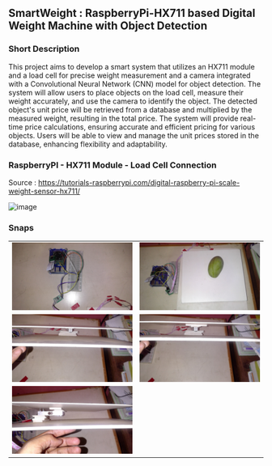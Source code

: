 ## SmartWeight : RaspberryPi-HX711 based Digital Weight Machine with Object Detection

### Short Description

This project aims to develop a smart system that utilizes an HX711 module and a load cell for precise weight measurement and a camera integrated with a Convolutional Neural Network (CNN) model for object detection. The system will allow users to place objects on the load cell, measure their weight accurately, and use the camera to identify the object. The detected object's unit price will be retrieved from a database and multiplied by the measured weight, resulting in the total price. The system will provide real-time price calculations, ensuring accurate and efficient pricing for various objects. Users will be able to view and manage the unit prices stored in the database, enhancing flexibility and adaptability. 

### RaspberryPI - HX711 Module - Load Cell Connection

Source : https://tutorials-raspberrypi.com/digital-raspberry-pi-scale-weight-sensor-hx711/

![image](https://github.com/Sajjad-Hossain-Talukder/SmartWeight-RaspberryPi-HX711-based-Digital-Weight-Machine-with-Object-Detection/assets/63524824/5882e4db-8aac-4193-af7f-1c1b6b415be3)


### Snaps

|||
|-----|---|
|<img src="public/images/WIN_20230525_15_14_10_Pro.jpg" >| <img src="public/images/WIN_20230525_15_15_18_Pro.jpg" >|
|<img src="public/images/WIN_20230525_15_15_42_Pro.jpg" >| <img src="public/images/WIN_20230525_15_15_47_Pro.jpg" >|
|<img src="public/images/WIN_20230525_15_15_59_Pro.jpg" >| |
